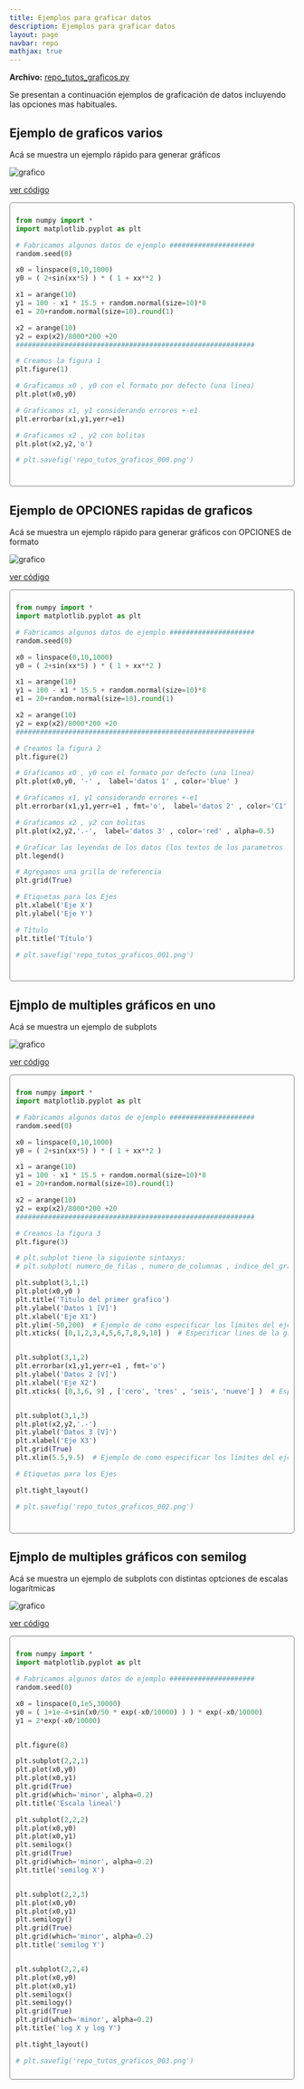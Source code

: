 ```yaml
---
title: Ejemplos para graficar datos
description: Ejemplos para graficar datos
layout: page
navbar: repo
mathjax: true
---
```




<div class="alert alert-info" role="alert" >
  <strong>Archivo:</strong> <a href="../repo_tutos_graficos.py"> repo_tutos_graficos.py </a>
</div>



Se presentan a continuación ejemplos de graficación de datos
incluyendo las opciones mas habituales.

## Ejemplo de graficos varios

Acá se muestra un ejemplo rápido para generar gráficos


![grafico](../repo_tutos_graficos_000.png "repo_tutos_graficos_000.png")

<a data-toggle="collapse" href="#desplegable000" aria-expanded="false" aria-controls="desplegable000">ver código<span class="caret"></span></a>

<div id="desplegable000" class="collapse" markdown="1" style="padding: 10px; border: 1px solid gray; border-radius: 5px;">

```python
from numpy import *
import matplotlib.pyplot as plt

# Fabricamos algunos datos de ejemplo #####################
random.seed(0)

x0 = linspace(0,10,1000)
y0 = ( 2+sin(xx*5) ) * ( 1 + xx**2 )

x1 = arange(10)
y1 = 100 - x1 * 15.5 + random.normal(size=10)*8
e1 = 20+random.normal(size=10).round(1)

x2 = arange(10)
y2 = exp(x2)/8000*200 +20
###########################################################

# Creamos la figura 1
plt.figure(1)

# Graficamos x0 , y0 con el formato por defecto (una línea)
plt.plot(x0,y0)

# Graficamos x1, y1 considerando errores +-e1
plt.errorbar(x1,y1,yerr=e1)

# Graficamos x2 , y2 con bolitas
plt.plot(x2,y2,'o')

# plt.savefig('repo_tutos_graficos_000.png')



```
</div>


## Ejemplo de OPCIONES rapidas de graficos

Acá se muestra un ejemplo rápido para generar gráficos con OPCIONES de formato


![grafico](../repo_tutos_graficos_001.png "repo_tutos_graficos_001.png")

<a data-toggle="collapse" href="#desplegable001" aria-expanded="false" aria-controls="desplegable001">ver código<span class="caret"></span></a>

<div id="desplegable001" class="collapse" markdown="1" style="padding: 10px; border: 1px solid gray; border-radius: 5px;">

```python
from numpy import *
import matplotlib.pyplot as plt

# Fabricamos algunos datos de ejemplo #####################
random.seed(0)

x0 = linspace(0,10,1000)
y0 = ( 2+sin(xx*5) ) * ( 1 + xx**2 )

x1 = arange(10)
y1 = 100 - x1 * 15.5 + random.normal(size=10)*8
e1 = 20+random.normal(size=10).round(1)

x2 = arange(10)
y2 = exp(x2)/8000*200 +20
###########################################################

# Creamos la figura 2
plt.figure(2)

# Graficamos x0 , y0 con el formato por defecto (una línea)
plt.plot(x0,y0, '-' ,  label='datos 1' , color='blue' )

# Graficamos x1, y1 considerando errores +-e1
plt.errorbar(x1,y1,yerr=e1 , fmt='o',  label='datos 2' , color='C1')

# Graficamos x2 , y2 con bolitas
plt.plot(x2,y2,'.-',  label='datos 3' , color='red' , alpha=0.5)

# Graficar las leyendas de los datos (los textos de los parametros 'label')
plt.legend()

# Agregamos una grilla de referencia
plt.grid(True)

# Etiquetas para los Ejes
plt.xlabel('Eje X')
plt.ylabel('Eje Y')

# Título
plt.title('Título')

# plt.savefig('repo_tutos_graficos_001.png')



```
</div>


## Ejmplo de multiples gráficos en uno

Acá se muestra un ejemplo de subplots


![grafico](../repo_tutos_graficos_002.png "repo_tutos_graficos_002.png")

<a data-toggle="collapse" href="#desplegable002" aria-expanded="false" aria-controls="desplegable002">ver código<span class="caret"></span></a>

<div id="desplegable002" class="collapse" markdown="1" style="padding: 10px; border: 1px solid gray; border-radius: 5px;">

```python
from numpy import *
import matplotlib.pyplot as plt

# Fabricamos algunos datos de ejemplo #####################
random.seed(0)

x0 = linspace(0,10,1000)
y0 = ( 2+sin(xx*5) ) * ( 1 + xx**2 )

x1 = arange(10)
y1 = 100 - x1 * 15.5 + random.normal(size=10)*8
e1 = 20+random.normal(size=10).round(1)

x2 = arange(10)
y2 = exp(x2)/8000*200 +20
###########################################################

# Creamos la figura 3
plt.figure(3)

# plt.subplot tiene la siguiente sintaxys:
# plt.subplot( numero_de_filas , numero_de_columnas , indice_del_grafico_actual )

plt.subplot(3,1,1)
plt.plot(x0,y0 )
plt.title('Titulo del primer grafico')
plt.ylabel('Datos 1 [V]')
plt.xlabel('Eje X1')
plt.ylim(-50,200)  # Ejemplo de como especificar los límites del eje Y
plt.xticks( [0,1,2,3,4,5,6,7,8,9,10] )  # Especificar lines de la grilla en X


plt.subplot(3,1,2)
plt.errorbar(x1,y1,yerr=e1 , fmt='o')
plt.ylabel('Datos 2 [V]')
plt.xlabel('Eje X2')
plt.xticks( [0,3,6, 9] , ['cero', 'tres' , 'seis', 'nueve'] )  # Especificar lines de la grilla en X


plt.subplot(3,1,3)
plt.plot(x2,y2,'.-')
plt.ylabel('Datos 3 [V]')
plt.xlabel('Eje X3')
plt.grid(True)
plt.xlim(5.5,9.5)  # Ejemplo de como especificar los límites del eje X

# Etiquetas para los Ejes

plt.tight_layout()

# plt.savefig('repo_tutos_graficos_002.png')



```
</div>


## Ejmplo de multiples gráficos con semilog

Acá se muestra un ejemplo de subplots con distintas
optciones de escalas logarítmicas


![grafico](../repo_tutos_graficos_003.png "repo_tutos_graficos_003.png")

<a data-toggle="collapse" href="#desplegable003" aria-expanded="false" aria-controls="desplegable003">ver código<span class="caret"></span></a>

<div id="desplegable003" class="collapse" markdown="1" style="padding: 10px; border: 1px solid gray; border-radius: 5px;">

```python
from numpy import *
import matplotlib.pyplot as plt

# Fabricamos algunos datos de ejemplo #####################
random.seed(0)

x0 = linspace(0,1e5,30000)
y0 = ( 1+1e-4+sin(x0/50 * exp(-x0/10000) ) ) * exp(-x0/10000) 
y1 = 2*exp(-x0/10000) 


plt.figure(8)

plt.subplot(2,2,1)
plt.plot(x0,y0)
plt.plot(x0,y1)
plt.grid(True)
plt.grid(which='minor', alpha=0.2)
plt.title('Escala lineal')

plt.subplot(2,2,2)
plt.plot(x0,y0)
plt.plot(x0,y1)
plt.semilogx()
plt.grid(True)
plt.grid(which='minor', alpha=0.2)
plt.title('semilog X')


plt.subplot(2,2,3)
plt.plot(x0,y0)
plt.plot(x0,y1)
plt.semilogy()
plt.grid(True)
plt.grid(which='minor', alpha=0.2)
plt.title('semilog Y')


plt.subplot(2,2,4)
plt.plot(x0,y0)
plt.plot(x0,y1)
plt.semilogx()
plt.semilogy()
plt.grid(True)
plt.grid(which='minor', alpha=0.2)
plt.title('log X y log Y')

plt.tight_layout()

# plt.savefig('repo_tutos_graficos_003.png')
```
</div>


